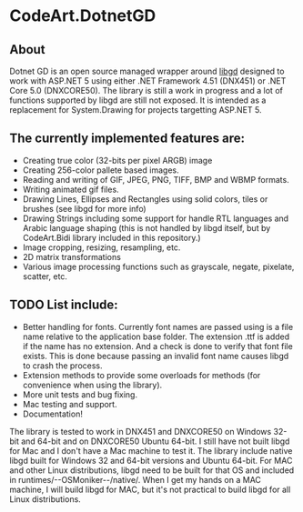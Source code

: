 # CodeArt.DotnetGD

## About
Dotnet GD is an open source managed wrapper around [libgd](https://github.com/libgd/libgd) designed to work with ASP.NET 5 using either .NET Framework 4.51 (DNX451) or .NET Core 5.0 (DNXCORE50). The library is still a work in progress and a lot of functions supported by libgd are still not exposed. It is intended as a replacement for System.Drawing for projects targetting ASP.NET 5.

## The currently implemented features are:

* Creating true color (32-bits per pixel ARGB) image
* Creating 256-color pallete based images.
* Reading and writing of GIF, JPEG, PNG, TIFF, BMP and WBMP formats.
* Writing animated gif files.
* Drawing Lines, Ellipses and Rectangles using solid colors, tiles or brushes (see libgd for more info)
* Drawing Strings including some support for handle RTL languages and Arabic language shaping (this is not handled by libgd itself, but by CodeArt.Bidi library included in this repository.)
* Image cropping, resizing, resampling, etc.
* 2D matrix transformations
* Various image processing functions such as grayscale, negate, pixelate, scatter, etc.

## TODO List include:
* Better handling for fonts. Currently font names are passed using is a file name relative to the application base folder. The extension .ttf is added if the name has no extension. And a check is done to verify that font file exists. This is done because passing an invalid font name causes libgd to crash the process.
* Extension methods to provide some overloads for methods (for convenience when using the library).
* More unit tests and bug fixing.
* Mac testing and support.
* Documentation!


The library is tested to work in DNX451 and DNXCORE50 on Windows 32-bit and 64-bit and on DNXCORE50 Ubuntu 64-bit. I still have not built libgd for Mac and I don't have a Mac machine to test it. The library include native libgd built for Windows 32 and 64-bit versions and Ubuntu 64-bit. For MAC and other Linux distributions, libgd need to be built for that OS and included in runtimes/--OSMoniker--/native/. When I get my hands on a MAC machine, I will build libgd for MAC, but it's not practical to build libgd for all Linux distributions.
